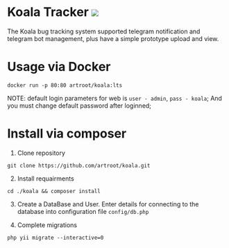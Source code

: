 # Koala Tracker <img src="http://i.piccy.info/i9/d1b00ff2aea0558b3a418eab12ddca10/1526591944/3008/1245025/koala_logo.png"/>

The Koala bug tracking system supported telegram notification and telegram bot management, plus have a simple prototype upload and view.

# Usage via Docker

```
docker run -p 80:80 artroot/koala:lts
```
NOTE: default login parameters for web is `user - admin`, `pass - koala`; And you must change default password after loginned;

# Install via composer

1. Clone repository
```
git clone https://github.com/artroot/koala.git
```

2. Install requairments
```
cd ./koala && composer install
```

3. Create a DataBase and User. 
Enter details for connecting to the database into configuration file `config/db.php` 

4. Complete migrations
```
php yii migrate --interactive=0
```
